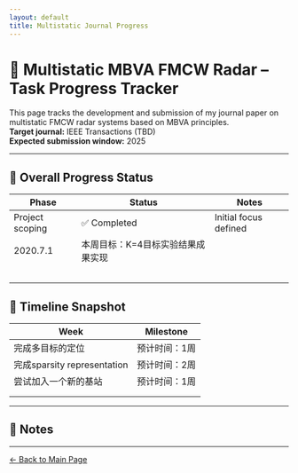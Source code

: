 ```yaml
---
layout: default
title: Multistatic Journal Progress
---
```


# 🧩 Multistatic MBVA FMCW Radar – Task Progress Tracker

This page tracks the development and submission of my journal paper on multistatic FMCW radar systems based on MBVA principles.  
**Target journal:** IEEE Transactions (TBD)  
**Expected submission window:** 2025

---

## 🧭 Overall Progress Status

| Phase | Status | Notes |
|-------|--------|-------|
| Project scoping | ✅ Completed | Initial focus defined |
|2020.7.1|本周目标：K=4目标实验结果成果实现||
|||
|||
|||
|||
|||




## 📅 Timeline Snapshot

| Week | Milestone |
|------|-----------|
|完成多目标的定位|预计时间：1周|实际时间：|
|完成sparsity representation|预计时间：2周|实际时间：|
|尝试加入一个新的基站|预计时间：1周|实际时间：|
||||
||||

--- 

## 🧠 Notes



---

[← Back to Main Page](../index.md)


